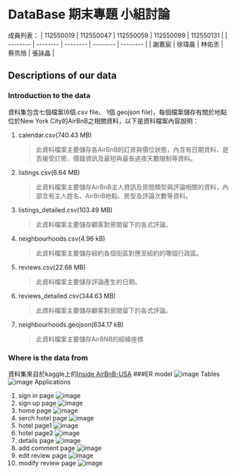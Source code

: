 # DataBase 期末專題 小組討論
成員列表：
| 112550019 | 112550047 | 112550059 | 112550099 | 112550131 |
| -------- | -------- | -------- | -------- | -------- | 
| 謝嘉宸     | 徐瑋晨     | 林佑丞     | 蔡烝旭     | 張詠晶     |
## Descriptions of our data
### Introduction to the data
資料集包含七個檔案(6個.csv file、 1個.geojson file)，每個檔案儲存有關於地點位於New York City的AirBnB之相關資料，以下是資料檔案內容說明：
1. calendar.csv(740.43 MB)
    >此資料檔案主要儲存各AirBnB的訂房與價位狀態，內含有日期資料、是否接受訂房、價錢資訊及最短與最長過夜天數限制等資料。
2. listings.csv(6.64 MB)
    >此資料檔案主要儲存AirBnB主人資訊及房間類型與評論相關的資料，內部含有主人姓名、AirBnB地點、房型及評論次數等資料。
3. listings_detailed.csv(103.49 MB)
    >此資料檔案主要儲存顧客對房間留下的各式評論。
7. neighbourhoods.csv(4.96 kB)
    >此資料檔案主要儲存紐約各個街區對應至紐約的哪個行政區。
9. reviews.csv(22.68 MB)
    >此資料檔案主要儲存評論產生的日期。
11. reviews_detailed.csv(344.63 MB)
    >此資料檔案主要儲存顧客對房間留下的各式評論。
13. neighbourhoods.geojson(634.17 kB)
    >此資料檔案主要儲存AirBNB的經緯座標
### Where is the data from
資料集來自於kaggle上的[Inside AirBnB-USA](https://www.kaggle.com/datasets/konradb/inside-airbnb-usa)
###ER model
![image](https://github.com/user-attachments/assets/24ca21ae-b2f0-4920-b170-b2d1f8612835)
Tables
![image](https://github.com/user-attachments/assets/6a22cc4b-4223-4818-99b4-f3a6bf3a94b5)
Applications
1. sign in page
![image](https://github.com/user-attachments/assets/834461f5-f954-49ef-baa4-7568e628e1a2)
2. sign up page
![image](https://github.com/user-attachments/assets/64b97037-4b15-4d38-b6fb-ca046d602c50)
3. home page
![image](https://github.com/user-attachments/assets/552b5185-1a75-4b1a-8edd-2f004450741b)
4. serch hotel page
![image](https://github.com/user-attachments/assets/57c60e5f-0475-4b9d-b468-75759a513fb0)
5. hotel page1
![image](https://github.com/user-attachments/assets/92cb4325-c284-4fa6-bfc0-1aab1f3e2fa3)
6. hotel page2
![image](https://github.com/user-attachments/assets/80139894-dcb5-4845-a888-804cf5090f80)
7. details page
![image](https://github.com/user-attachments/assets/75de12bc-692f-4ed8-bd12-99ce100b3bc8)
8. add comment page
![image](https://github.com/user-attachments/assets/2d592c16-2d04-4193-b07a-d8ac143e67b5)
9. edit review page
![image](https://github.com/user-attachments/assets/d7420fdd-daa2-40c4-b4a4-b4b0287eff4f)
10. modify review page
![image](https://github.com/user-attachments/assets/b167b625-d1c4-4002-80bf-97a013a724d9)





